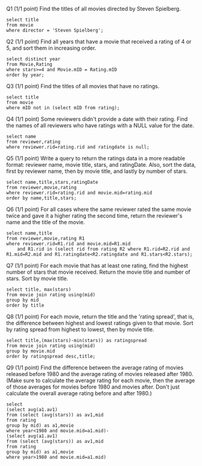 Q1  (1/1 point)
Find the titles of all movies directed by Steven Spielberg. 
```
select title
from movie
where director = 'Steven Spielberg';
```
Q2  (1/1 point)
Find all years that have a movie that received a rating of 4 or 5, and sort them in increasing order. 
```
select distinct year
from Movie,Rating
where stars>=4 and Movie.mID = Rating.mID
order by year;
```
Q3  (1/1 point)
Find the titles of all movies that have no ratings. 
```
select title
from movie
where mID not in (select mID from rating);
```
Q4  (1/1 point)
Some reviewers didn't provide a date with their rating. Find the names of all reviewers who have ratings with a NULL value for the date. 
```
select name
from reviewer,rating
where reviewer.rid=rating.rid and ratingdate is null;
```
Q5  (1/1 point)
Write a query to return the ratings data in a more readable format: reviewer name, movie title, stars, and ratingDate. Also, sort the data, first by reviewer name, then by movie title, and lastly by number of stars. 
```
select name,title,stars,ratingDate
from reviewer,movie,rating
where reviewer.rid=rating.rid and movie.mid=rating.mid
order by name,title,stars;
```
Q6  (1/1 point)
For all cases where the same reviewer rated the same movie twice and gave it a higher rating the second time, return the reviewer's name and the title of the movie. 
```
select name,title
from reviewer,movie,rating R1
where reviewer.rid=R1.rid and movie.mid=R1.mid 
    and R1.rid in (select rid from rating R2 where R1.rid=R2.rid and R1.mid=R2.mid and R1.ratingdate<R2.ratingdate and R1.stars<R2.stars); 
```
Q7  (1/1 point)
For each movie that has at least one rating, find the highest number of stars that movie received. Return the movie title and number of stars. Sort by movie title. 
```
select title, max(stars)
from movie join rating using(mid)
group by mid
order by title
```
Q8  (1/1 point)
For each movie, return the title and the 'rating spread', that is, the difference between highest and lowest ratings given to that movie. Sort by rating spread from highest to lowest, then by movie title. 
```
select title,(max(stars)-min(stars)) as ratingspread
from movie join rating using(mid)
group by movie.mid
order by ratingspread desc,title;
```
Q9  (1/1 point)
Find the difference between the average rating of movies released before 1980 and the average rating of movies released after 1980. (Make sure to calculate the average rating for each movie, then the average of those averages for movies before 1980 and movies after. Don't just calculate the overall average rating before and after 1980.) 
```
select
(select avg(a1.av1)
from (select (avg(stars)) as av1,mid
from rating
group by mid) as a1,movie
where year<1980 and movie.mid=a1.mid)-
(select avg(a1.av1)
from (select (avg(stars)) as av1,mid
from rating
group by mid) as a1,movie
where year>1980 and movie.mid=a1.mid)    
```